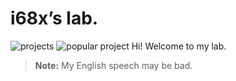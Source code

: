# i68x’s lab.
![projects ](https://img.shields.io/badge/projects-0-brightgreen)
![popular project](https://img.shields.io/badge/popular%20project-unknown-blue)
Hi! Welcome to my lab.

> **Note:** My English speech may be bad.
